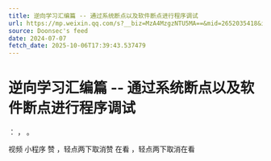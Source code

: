 ```yaml
---
title: 逆向学习汇编篇 -- 通过系统断点以及软件断点进行程序调试
url: https://mp.weixin.qq.com/s?__biz=MzA4MzgzNTU5MA==&mid=2652035418&idx=1&sn=cd5bb58f552cdcca4397bc2c4d8c10c3
source: Doonsec's feed
date: 2024-07-07
fetch_date: 2025-10-06T17:39:43.537479
---
```


# 逆向学习汇编篇 -- 通过系统断点以及软件断点进行程序调试

：
，
。

视频
小程序
赞
，轻点两下取消赞
在看
，轻点两下取消在看